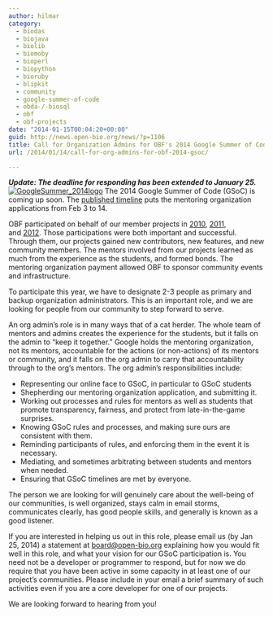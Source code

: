 ```yaml
---
author: hilmar
category:
  - biodas
  - biojava
  - biolib
  - biomoby
  - bioperl
  - biopython
  - bioruby
  - blipkit
  - community
  - google-summer-of-code
  - obda-/-biosql
  - obf
  - obf-projects
date: "2014-01-15T00:04:20+00:00"
guid: http://news.open-bio.org/news/?p=1106
title: Call for Organization Admins for OBF's 2014 Google Summer of Code participation
url: /2014/01/14/call-for-org-admins-for-obf-2014-gsoc/

---
```

_**Update: The deadline for responding has been extended to January 25.**_ [![GoogleSummer_2014logo](https://news.obf.io/wp-content/uploads/2014/01/GoogleSummer_2014logo-300x270.jpg)](http://www.google-melange.com/gsoc/homepage/google/gsoc2014) The 2014 Google Summer of Code (GSoC) is coming up soon. The [published timeline](http://www.google-melange.com/gsoc/events/google/gsoc2014 "2014 GSoC Timeline") puts the mentoring organization applications from Feb 3 to 14.

OBF participated on behalf of our member projects in [2010](/obf-hugo-test/wiki/Google_Summer_of_Code_2010), [2011](/obf-hugo-test/wiki/Google_Summer_of_Code_2011), and [2012](/obf-hugo-test/wiki/Google_Summer_of_Code_2012). Those participations were both important and successful. Through them, our projects gained new contributors, new features, and new community members. The mentors involved from our projects learned as much from the experience as the students, and formed bonds. The mentoring organization payment allowed OBF to sponsor community events and infrastructure.

To participate this year, we have to designate 2-3 people as primary and backup organization administrators. This is an important role, and we are looking for people from our community to step forward to serve.

An org admin’s role is in many ways that of a cat herder. The whole team of mentors and admins creates the experience for the students, but it falls on the admin to “keep it together.” Google holds the mentoring organization, not its mentors, accountable for the actions (or non-actions) of its mentors or community, and it falls on the org admin to carry that accountability through to the org’s mentors. The org admin’s responsibilities include:

- Representing our online face to GSoC, in particular to GSoC students
- Shepherding our mentoring organization application, and submitting it.
- Working out processes and rules for mentors as well as students that promote transparency, fairness, and protect from late-in-the-game surprises.
- Knowing GSoC rules and processes, and making sure ours are consistent with them.
- Reminding participants of rules, and enforcing them in the event it is necessary.
- Mediating, and sometimes arbitrating between students and mentors when needed.
- Ensuring that GSoC timelines are met by everyone.

The person we are looking for will genuinely care about the well-being of our communities, is well organized, stays calm in email storms, communicates clearly, has good people skills, and generally is known as a good listener.

If you are interested in helping us out in this role, please email us (by Jan 25, 2014) a statement at board@open-bio.org explaining how you would fit well in this role, and what your vision for our GSoC participation is. You need not be a developer or programmer to respond, but for now we do require that you have been active in some capacity in at least one of our project’s communities. Please include in your email a brief summary of such activities even if you are a core developer for one of our projects.

We are looking forward to hearing from you!
